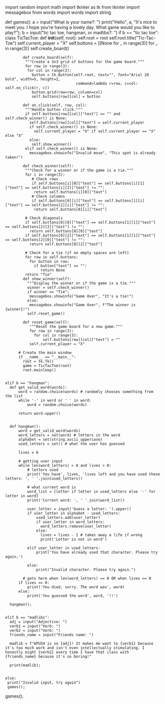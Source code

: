 import random
import math 
import tkinter as tk 
from tkinter import messagebox 
from words import words
import string

def games():
    a = input("What is your name?: ")
    print("Hello", a, "It's nice to meet you. I hope you're having a lovely day. What game would you like to play?");
    b = input("tic tac toe, hangman, or madlibs?: ")
    if b == "tic tac toe":
          class TicTacToe: 
            def __init__(self, root):
                 self.root = root 
                 self.root.title("Tic-Tac-Toe") 
                 self.current_player = "X" 
                 self.buttons = [[None for _ in range(3)] for _ in range(3)] 
                 self.create_board() 
    
            def create_board(self): 
             """Create a 3x3 grid of buttons for the game board.""" 
             for row in range(3): 
              for col in range(3): 
                button = tk.Button(self.root, text="", font="Arial 20 bold", width=5, height=2,
                                    command=lambda r=row, c=col: self.on_click(r, c)) 
                button.grid(row=row, column=col) 
                self.buttons[row][col] = button 
                
            def on_click(self, row, col): 
             """Handle button click."""
             if self.buttons[row][col]["text"] == "" and self.check_winner() is None:
               self.buttons[row][col]["text"] = self.current_player 
               if self.check_winner() is None: 
                 self.current_player = "O" if self.current_player == "X" else "X" 
               else: 
                self.show_winner() 
             elif self.check_winner() is None: 
               messagebox.showinfo("Invalid move", "This spot is already taken!") 
            
            def check_winner(self): 
             """Check for a winner or if the game is a tie.""" 
             for i in range(3): 
                # Check rows 
                if self.buttons[i][0]["text"] == self.buttons[i][1]["text"] == self.buttons[i][2]["text"] != "": 
                 return self.buttons[i][0]["text"] 
                # Check columns 
                if self.buttons[0][i]["text"] == self.buttons[1][i]["text"] == self.buttons[2][i]["text"] != "": 
                 return self.buttons[0][i]["text"] 
            
             # Check diagonals 
             if self.buttons[0][0]["text"] == self.buttons[1][1]["text"] == self.buttons[2][2]["text"] != "": 
               return self.buttons[0][0]["text"] 
             if self.buttons[0][2]["text"] == self.buttons[1][1]["text"] == self.buttons[2][0]["text"] != "": 
               return self.buttons[0][2]["text"] 
        
             # Check for a tie (if no empty spaces are left) 
             for row in self.buttons: 
               for button in row: 
                 if button["text"] == "": 
                    return None 
             return "Tie" 
            def show_winner(self): 
              """Display the winner or if the game is a tie.""" 
              winner = self.check_winner() 
              if winner == "Tie": 
               messagebox.showinfo("Game Over", "It's a tie!") 
              else: 
               messagebox.showinfo("Game Over", f"The winner is {winner}!") 
              self.reset_game() 
        
            def reset_game(self): 
               """Reset the game board for a new game.""" 
               for row in range(3): 
                 for col in range(3): 
                     self.buttons[row][col]["text"] = "" 
               self.current_player = "X" 
        
          # Create the main window 
          if __name__ == "__main__": 
            root = tk.Tk() 
            game = TicTacToe(root) 
            root.mainloop()


    elif b == "hangman":
      def get_valid_word(words):
          word = random.choice(words) # randomly chooses something from the list
          while '-' in word or ' ' in word:
              word = random.choice(words)

          return word.upper()


      def hangman():
          word = get_valid_word(words)
          word_letters = set(word) # letters in the word
          alphabet = set(string.ascii_uppercase)
          used_letters = set() # what the user has guessed

          lives = 6

          # getting user input
          while len(word_letters) > 0 and lives > 0:
              # letters used
              print('You have', lives, 'lives left and you have used these letters: ', ' '.join(used_letters))
        
              # what current word is
              word_list = [letter if letter in used_letters else '-' for letter in word]
              print('Current word: ', ' '.join(word_list))

              user_letter = input('Guess a letter: ').upper()
              if user_letter in alphabet - used_letters:
                  used_letters.add(user_letter)
                  if user_letter in word_letters:
                    word_letters.remove(user_letter)
                  else:
                    lives = lives - 1 # takes away a life if wrong
                    print('Letter is not in word')

              elif user_letter in used_letters:
                  print('You have already used that character. Please try again.')

              else:
                  print("Invalid character. Please try again.")

            # gets here when len(word_letters) == 0 OR when lives == 0
          if lives == 0:
              print('You died, sorry. The word was', word)
          else:
              print('You guessed the word', word, '!!')

      hangman();
    
    
    elif b == "madlibs":
      adj = input("Adjective: ")
      verb1 = input("Verb: ")
      verb2 = input("Verb: ")
      friends_name = input("Friends name: ")

      madlib = f"APUSH is so {adj}! It makes me want to {verb1} because it's too much work and isn't even intellectually stimulating. I honestly might {verb2} every time I have that class with {friends_name} because it's so boring!"

      print(madlib);


    else:
     print("Invalid input, try again")
     games();
    
games();
